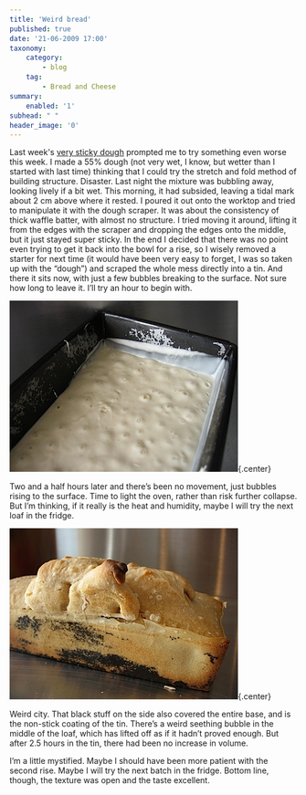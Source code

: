 ```yaml
---
title: 'Weird bread'
published: true
date: '21-06-2009 17:00'
taxonomy:
    category:
        - blog
    tag:
        - Bread and Cheese
summary:
    enabled: '1'
subhead: " "
header_image: '0'
---
```


Last week's [very sticky dough](http://jeremycherfas.net/blog/brer-jeremy-and-the-dough-baby/) prompted me to try something even worse this week. I made a 55% dough (not very wet, I know, but wetter than I started with last time) thinking that I could try the stretch and fold method of building structure. Disaster. Last night the mixture was bubbling away, looking lively if a bit wet. This morning, it had subsided, leaving a tidal mark about 2 cm above where it rested. I poured it out onto the worktop and tried to manipulate it with the dough scraper. It was about the consistency of thick waffle batter, with almost no structure. I tried moving it around, lifting it from the edges with the scraper and dropping the edges onto the middle, but it just stayed super sticky. In the end I decided that there was no point even trying to get it back into the bowl for a rise, so I wisely removed a starter for next time (it would have been very easy to forget, I was so taken up with the “dough”) and scraped the whole mess directly into a tin. And there it sits now, with just a few bubbles breaking to the surface. Not sure how long to leave it. I’ll try an hour to begin with.

![Very loose dough with a few bubbles in a loaf tin](weird-bread-1.jpg){.center}

Two and a half hours later and there’s been no movement, just bubbles rising to the surface. Time to light the oven, rather than risk further collapse. But I’m thinking, if it really is the heat and humidity, maybe I will try the next loaf in the fridge.

![The finsihed loaf, with a large bubble arising from the top and black coating that may be Teflon soming unstick from the loaf tin](weird-bread-2.jpg){.center}

Weird city. That black stuff on the side also covered the entire base, and is the non-stick coating of the tin. There’s a weird seething bubble in the middle of the loaf, which has lifted off as if it hadn’t proved enough. But after 2.5 hours in the tin, there had been no increase in volume.

I’m a little mystified. Maybe I should have been more patient with the second rise. Maybe I will try the next batch in the fridge. Bottom line, though, the texture was open and the taste excellent.
